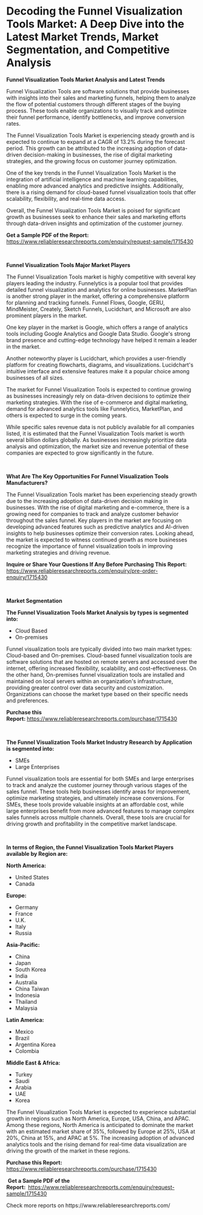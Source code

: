 <p><h1>Decoding the Funnel Visualization Tools Market: A Deep Dive into the Latest Market Trends, Market Segmentation, and Competitive Analysis</h1></p><p><strong>Funnel Visualization Tools Market Analysis and Latest Trends</strong></p>
<p><p>Funnel Visualization Tools are software solutions that provide businesses with insights into their sales and marketing funnels, helping them to analyze the flow of potential customers through different stages of the buying process. These tools enable organizations to visually track and optimize their funnel performance, identify bottlenecks, and improve conversion rates.</p><p>The Funnel Visualization Tools Market is experiencing steady growth and is expected to continue to expand at a CAGR of 13.2% during the forecast period. This growth can be attributed to the increasing adoption of data-driven decision-making in businesses, the rise of digital marketing strategies, and the growing focus on customer journey optimization.</p><p>One of the key trends in the Funnel Visualization Tools Market is the integration of artificial intelligence and machine learning capabilities, enabling more advanced analytics and predictive insights. Additionally, there is a rising demand for cloud-based funnel visualization tools that offer scalability, flexibility, and real-time data access.</p><p>Overall, the Funnel Visualization Tools Market is poised for significant growth as businesses seek to enhance their sales and marketing efforts through data-driven insights and optimization of the customer journey.</p></p>
<p><strong>Get a Sample PDF of the Report:&nbsp;</strong> <a href="https://www.reliableresearchreports.com/enquiry/request-sample/1715430">https://www.reliableresearchreports.com/enquiry/request-sample/1715430</a></p>
<p>&nbsp;</p>
<p><strong>Funnel Visualization Tools Major Market Players</strong></p>
<p><p>The Funnel Visualization Tools market is highly competitive with several key players leading the industry. Funnelytics is a popular tool that provides detailed funnel visualization and analytics for online businesses. MarketPlan is another strong player in the market, offering a comprehensive platform for planning and tracking funnels. Funnel Flows, Google, GERU, MindMeister, Creately, Sketch Funnels, Lucidchart, and Microsoft are also prominent players in the market.</p><p>One key player in the market is Google, which offers a range of analytics tools including Google Analytics and Google Data Studio. Google's strong brand presence and cutting-edge technology have helped it remain a leader in the market.</p><p>Another noteworthy player is Lucidchart, which provides a user-friendly platform for creating flowcharts, diagrams, and visualizations. Lucidchart's intuitive interface and extensive features make it a popular choice among businesses of all sizes.</p><p>The market for Funnel Visualization Tools is expected to continue growing as businesses increasingly rely on data-driven decisions to optimize their marketing strategies. With the rise of e-commerce and digital marketing, demand for advanced analytics tools like Funnelytics, MarketPlan, and others is expected to surge in the coming years.</p><p>While specific sales revenue data is not publicly available for all companies listed, it is estimated that the Funnel Visualization Tools market is worth several billion dollars globally. As businesses increasingly prioritize data analysis and optimization, the market size and revenue potential of these companies are expected to grow significantly in the future.</p></p>
<p>&nbsp;</p>
<p><strong>What Are The Key Opportunities For Funnel Visualization Tools Manufacturers?</strong></p>
<p><p>The Funnel Visualization Tools market has been experiencing steady growth due to the increasing adoption of data-driven decision making in businesses. With the rise of digital marketing and e-commerce, there is a growing need for companies to track and analyze customer behavior throughout the sales funnel. Key players in the market are focusing on developing advanced features such as predictive analytics and AI-driven insights to help businesses optimize their conversion rates. Looking ahead, the market is expected to witness continued growth as more businesses recognize the importance of funnel visualization tools in improving marketing strategies and driving revenue.</p></p>
<p><strong>Inquire or Share Your Questions If Any Before Purchasing This Report:</strong> <a href="https://www.reliableresearchreports.com/enquiry/pre-order-enquiry/1715430">https://www.reliableresearchreports.com/enquiry/pre-order-enquiry/1715430</a></p>
<p>&nbsp;</p>
<p><strong>Market Segmentation</strong></p>
<p><strong>The Funnel Visualization Tools Market Analysis by types is segmented into:</strong></p>
<p><ul><li>Cloud Based</li><li>On-premises</li></ul></p>
<p><p>Funnel visualization tools are typically divided into two main market types: Cloud-based and On-premises. Cloud-based funnel visualization tools are software solutions that are hosted on remote servers and accessed over the internet, offering increased flexibility, scalability, and cost-effectiveness. On the other hand, On-premises funnel visualization tools are installed and maintained on local servers within an organization's infrastructure, providing greater control over data security and customization. Organizations can choose the market type based on their specific needs and preferences.</p></p>
<p><strong>Purchase this Report:&nbsp;</strong><a href="https://www.reliableresearchreports.com/purchase/1715430">https://www.reliableresearchreports.com/purchase/1715430</a></p>
<p>&nbsp;</p>
<p><strong>The Funnel Visualization Tools Market Industry Research by Application is segmented into:</strong></p>
<p><ul><li>SMEs</li><li>Large Enterprises</li></ul></p>
<p><p>Funnel visualization tools are essential for both SMEs and large enterprises to track and analyze the customer journey through various stages of the sales funnel. These tools help businesses identify areas for improvement, optimize marketing strategies, and ultimately increase conversions. For SMEs, these tools provide valuable insights at an affordable cost, while large enterprises benefit from more advanced features to manage complex sales funnels across multiple channels. Overall, these tools are crucial for driving growth and profitability in the competitive market landscape.</p></p>
<p>&nbsp;</p>
<p><strong>In terms of Region, the Funnel Visualization Tools Market Players available by Region are:</strong></p>
<p>
    <p> <strong> North America: </strong>
        <ul>
            <li>United States</li>
            <li>Canada</li>
        </ul>
        </p> 
    <p> <strong> Europe: </strong>
        <ul>
            <li>Germany</li>
            <li>France</li>
            <li>U.K.</li>
            <li>Italy</li>
            <li>Russia</li>
        </ul>
        </p> 
    <p> <strong> Asia-Pacific: </strong>
        <ul>
            <li>China</li>
            <li>Japan</li>
            <li>South Korea</li>
            <li>India</li>
            <li>Australia</li>
            <li>China Taiwan</li>
            <li>Indonesia</li>
            <li>Thailand</li>
            <li>Malaysia</li>
        </ul>
        </p> 
    <p> <strong> Latin America: </strong>
        <ul>
            <li>Mexico</li>
            <li>Brazil</li>
            <li>Argentina Korea</li>
            <li>Colombia</li>
        </ul>
        </p> 
    <p> <strong> Middle East & Africa: </strong>
        <ul>
            <li>Turkey</li>
            <li>Saudi</li>
            <li>Arabia</li>
            <li>UAE</li>
            <li>Korea</li>
        </ul>
    </p>
    </p>
<p><p>The Funnel Visualization Tools Market is expected to experience substantial growth in regions such as North America, Europe, USA, China, and APAC. Among these regions, North America is anticipated to dominate the market with an estimated market share of 35%, followed by Europe at 25%, USA at 20%, China at 15%, and APAC at 5%. The increasing adoption of advanced analytics tools and the rising demand for real-time data visualization are driving the growth of the market in these regions.</p></p>
<p><strong>Purchase this Report: </strong><a href="https://www.reliableresearchreports.com/purchase/1715430">https://www.reliableresearchreports.com/purchase/1715430</a></p>
<p>&nbsp;<strong>Get a Sample PDF of the Report:&nbsp;&nbsp;</strong><a href="https://www.reliableresearchreports.com/enquiry/request-sample/1715430">https://www.reliableresearchreports.com/enquiry/request-sample/1715430</a></p>
<p><strong></strong></p>
<p>Check more reports on https://www.reliableresearchreports.com/</p>
